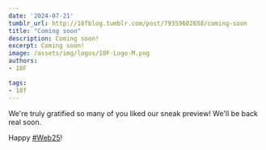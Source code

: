 ```yaml
---
date: '2024-07-21'
tumblr_url: http://18fblog.tumblr.com/post/79359602658/coming-soon
title: "Coming soon"
description: Coming soon!
excerpt: Coming soon!
image: /assets/img/logos/18F-Logo-M.png
authors:
- 18F

tags:
- 18f
---
```


<span>We're truly gratified so many of you liked our sneak preview!
We'll be back real soon. </span>

Happy [\#Web25](https://twitter.com/search?q=%23web25&src=hash)!
